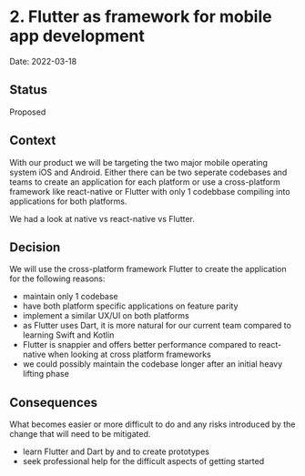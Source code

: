 # 2. Flutter as framework for mobile app development

Date: 2022-03-18

## Status

Proposed

## Context

With our product we will be targeting the two major mobile operating system iOS and Android. Either there can be two seperate codebases and teams to create an application for each platform or use a cross-platform framework like react-native or Flutter with only 1 codebbase compiling into applications for both platforms.

We had a look at native vs react-native vs Flutter.

## Decision

We will use the cross-platform framework Flutter to create the application for the following reasons:

- maintain only 1 codebase
- have both platform specific applications on feature parity
- implement a similar UX/UI on both platforms
- as Flutter uses Dart, it is more natural for our current team compared to learning Swift and Kotlin
- Flutter is snappier and offers better performance compared to react-native when looking at cross platform frameworks
- we could possibly maintain the codebase longer after an initial heavy lifting phase

## Consequences

What becomes easier or more difficult to do and any risks introduced by the change that will need to be mitigated.

- learn Flutter and Dart by and to create prototypes
- seek professional help for the difficult aspects of getting started
